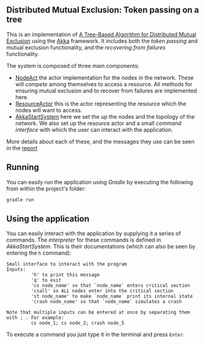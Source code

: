 ## Distributed Mutual Exclusion: Token passing on a tree ##

This is an implementation of [A Tree-Based Algorithm for Distributed Mutual
Exclusion](https://dl.acm.org/citation.cfm?doid=58564.59295) using the [Akka](https://akka.io/) framework. 
It includes both the *token passing* and mutual exclusion functionality, and the *recovering from failures* functionality.

The system is composed of three main components:

- [NodeAct](https://github.com/tupini07/Distributed-Mutual-Exclusion/blob/master/src/main/java/com/tmds/project/NodeAct.java)
  the actor implementation for the nodes in the network. These will *compete* among themselves to access a resource. All
  methods for ensuring mutual exclusion and to recover from failures are implemented here.
- [ResourceActor](https://github.com/tupini07/Distributed-Mutual-Exclusion/blob/master/src/main/java/com/tmds/project/ResourceActor.java)
  this is the actor representing the resource which the nodes will want to access.
- [AkkaStartSystem](https://github.com/tupini07/Distributed-Mutual-Exclusion/blob/master/src/main/java/com/tmds/project/AkkaStartSystem.java)
  here we set the up the nodes and the topology of the network. We also set up the resource actor and a small *command
  interface* with which the user can interact with the application.
  
More details about each of these, and the messages they use can be seen in the [report](#)
  
  
## Running ##
  
You can easily run the application using *Gradle* by executing the following from within the project's folder:
  
``` bash
gradle run
```
  
## Using the application ##

You can easily interact with the application by supplying it a series of commands. The *interpreter* for these commands
is defined in *AkkaStartSystem*. This is their documentations (which can also be seen by entering the `h` command):

```
Small interface to interact with the program
Inputs:
         'h' to print this message
         'q' to exit
         'cs node_name' so that `node_name` enters critical section
         'csall' so ALL nodes enter into the critical section
         'st node_name' to make `node_name` print its internal state
         'crash node_name' so that `node_name` simulates a crash

Note that multiple inputs can be entered at once by separating them with ; . For example:
         cs node_1; cs node_2; crash node_5
```

To execute a command you just type it in the terminal and press `Enter`.

